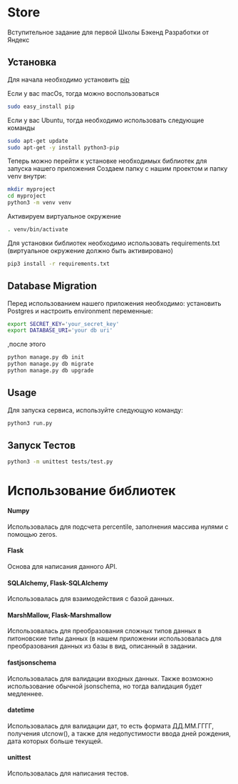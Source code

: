 # Store

Вступительное задание для первой Школы Бэкенд Разработки от Яндекс

## Установка

Для начала необходимо установить [pip](https://pip.pypa.io/en/stable/)

Если у вас macOs, тогда можно воспользоваться
```bash
sudo easy_install pip
```

Если у вас Ubuntu, тогда необходимо использовать следующие команды
```bash
sudo apt-get update
sudo apt-get -y install python3-pip
```

Теперь можно перейти к установке необходимых библиотек для запуска нашего приложения
Создаем папку с нашим проектом и папку venv внутри:
```bash
mkdir myproject
cd myproject
python3 -m venv venv
```
Активируем виртуальное окружение
```bash
. venv/bin/activate
```
Для установки библиотек необходимо использовать requirements.txt (виртуальное окружение должно быть активировано)
```bash
pip3 install -r requirements.txt
```

## Database Migration
Перед использованием нашего приложения необходимо: установить Postgres и настроить environment переменные:
```bash
export SECRET_KEY='your_secret_key'
export DATABASE_URI='your db uri'
```

,после этого 
```bash
python manage.py db init
python manage.py db migrate
python manage.py db upgrade
```

## Usage
Для запуска сервиса, используйте следующую команду:
```bash
python3 run.py
```

## Запуск Тестов
```bash
python3 -m unittest tests/test.py
```

# Использование библиотек
#### Numpy
Использовалась для подсчета percentile, заполнения массива нулями с помощью zeros.
#### Flask
Основа для написания данного API. 
#### SQLAlchemy, Flask-SQLAlchemy
Использовалась для взаимодействия с базой данных.
#### MarshMallow, Flask-Marshmallow
Использовалась для преобразования сложных типов данных в питоновские типы данных (в нашем приложении использовалась для преобразования данных из базы в вид, описанный в задании.
#### fastjsonschema
Использовалась для валидации входных данных. Также возможно использование обычной jsonschema, но тогда валидация будет медленнее.
#### datetime
Использовалась для валидации дат, то есть формата ДД.ММ.ГГГГ, получения utcnow(), а также для недопустимости ввода дней рождения, дата которых больше текущей.
#### unittest
Использовалась для написания тестов.

